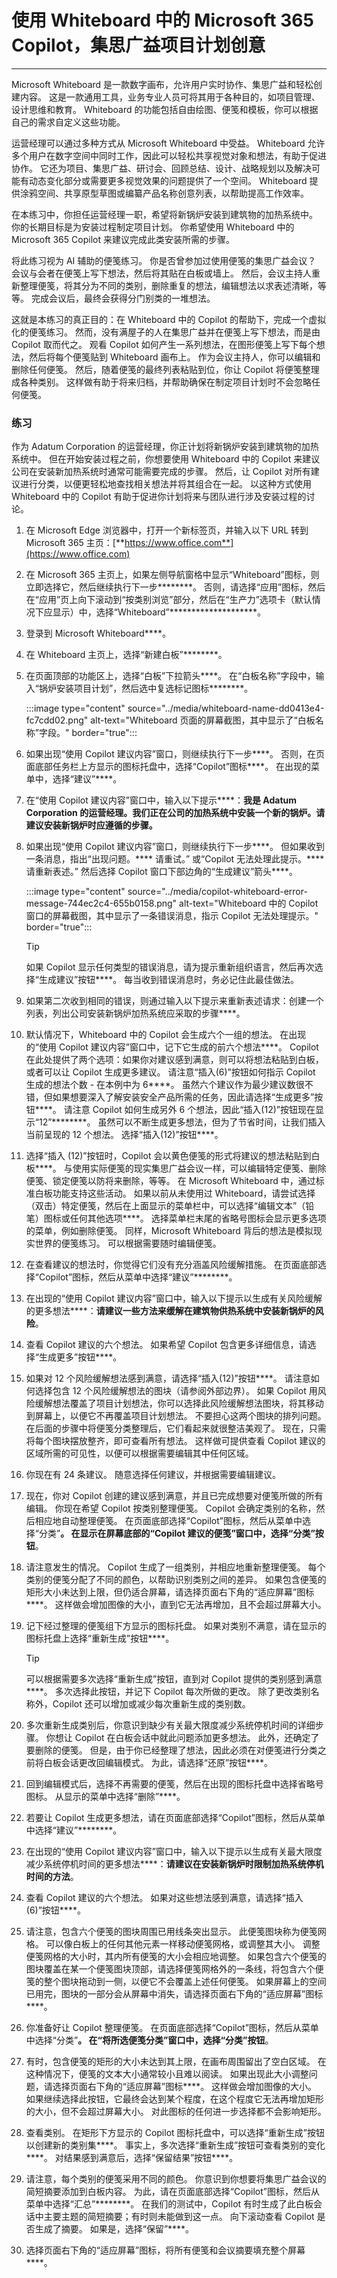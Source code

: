 # 使用 Whiteboard 中的 Microsoft 365 Copilot，集思广益项目计划创意
---
Microsoft Whiteboard 是一款数字画布，允许用户实时协作、集思广益和轻松创建内容。 这是一款通用工具，业务专业人员可将其用于各种目的，如项目管理、设计思维和教育。 Whiteboard 的功能包括自由绘图、便笺和模板，你可以根据自己的需求自定义这些功能。

运营经理可以通过多种方式从 Microsoft Whiteboard 中受益。 Whiteboard 允许多个用户在数字空间中同时工作，因此可以轻松共享视觉对象和想法，有助于促进协作。 它还为项目、集思广益、研讨会、回顾总结、设计、战略规划以及解决可能有动态变化部分或需要更多视觉效果的问题提供了一个空间。 Whiteboard 提供涂鸦空间、共享原型草图或编纂产品名称创意列表，以帮助提高工作效率。

在本练习中，你担任运营经理一职，希望将新锅炉安装到建筑物的加热系统中。 你的长期目标是为安装过程制定项目计划。 你希望使用 Whiteboard 中的 Microsoft 365 Copilot 来建议完成此类安装所需的步骤。 

将此练习视为 AI 辅助的便笺练习。 你是否曾参加过使用便笺的集思广益会议？ 会议与会者在便笺上写下想法，然后将其贴在白板或墙上。 然后，会议主持人重新整理便笺，将其分为不同的类别，删除重复的想法，编辑想法以求表述清晰，等等。 完成会议后，最终会获得分门别类的一堆想法。

这就是本练习的真正目的：在 Whiteboard 中的 Copilot 的帮助下，完成一个虚拟化的便笺练习。 然而，没有满屋子的人在集思广益并在便笺上写下想法，而是由 Copilot 取而代之。 观看 Copilot 如何产生一系列想法，在图形便笺上写下每个想法，然后将每个便笺贴到 Whiteboard 画布上。 作为会议主持人，你可以编辑和删除任何便笺。 然后，随着便笺的最终列表粘贴到位，你让 Copilot 将便笺整理成各种类别。 这样做有助于将来归档，并帮助确保在制定项目计划时不会忽略任何便笺。

### 练习

作为 Adatum Corporation 的运营经理，你正计划将新锅炉安装到建筑物的加热系统中。 但在开始安装过程之前，你想要使用 Whiteboard 中的 Copilot 来建议公司在安装新加热系统时通常可能需要完成的步骤。 然后，让 Copilot 对所有建议进行分类，以便更轻松地查找相关想法并将其组合在一起。 以这种方式使用 Whiteboard 中的 Copilot 有助于促进你计划将来与团队进行涉及安装过程的讨论。

1. 在 Microsoft Edge 浏览器中，打开一个新标签页，并输入以下 URL 转到 Microsoft 365 主页：[**https://www.office.com**](https://www.office.com)
1. 在 Microsoft 365 主页上，如果左侧导航窗格中显示“Whiteboard”图标，则立即选择它，然后继续执行下一步********。 否则，请选择“应用”图标，然后在“应用”页上向下滚动到“按类别浏览”部分，然后在“生产力”选项卡（默认情况下应显示）中，选择“Whiteboard”********************。
1. 登录到 Microsoft Whiteboard****。
1. 在 Whiteboard 主页上，选择“新建白板”********。
1. 在页面顶部的功能区上，选择“白板”下拉箭头****。 在“白板名称”字段中，输入“锅炉安装项目计划”，然后选中复选标记图标********。

    :::image type="content" source="../media/whiteboard-name-dd0413e4-fc7cdd02.png" alt-text="Whiteboard 页面的屏幕截图，其中显示了“白板名称”字段。" border="true":::

1. 如果出现“使用 Copilot 建议内容”窗口，则继续执行下一步****。 否则，在页面底部任务栏上方显示的图标托盘中，选择“Copilot”图标****。 在出现的菜单中，选择“建议”****。
1. 在“使用 Copilot 建议内容”窗口中，输入以下提示****：**我是 Adatum Corporation 的运营经理。我们正在公司的加热系统中安装一个新的锅炉。请建议安装新锅炉时应遵循的步骤。**
1. 如果出现“使用 Copilot 建议内容”窗口，则继续执行下一步****。 但如果收到一条消息，指出“出现问题。**** 请重试。” 或“Copilot 无法处理此提示。**** 请重新表述。” 然后选择 Copilot 窗口下部边角的“生成建议”箭头****。

    :::image type="content" source="../media/copilot-whiteboard-error-message-744ec2c4-655b0158.png" alt-text="Whiteboard 中的 Copilot 窗口的屏幕截图，其中显示了一条错误消息，指示 Copilot 无法处理提示。" border="true":::

    > [!TIP]
    >  如果 Copilot 显示任何类型的错误消息，请为提示重新组织语言，然后再次选择“生成建议”按钮****。 每当收到错误消息时，务必记住此最佳做法。

1. 如果第二次收到相同的错误，则通过输入以下提示来重新表述请求：创建一个列表，列出公司安装新锅炉加热系统应采取的步骤****。
1. 默认情况下，Whiteboard 中的 Copilot 会生成六个一组的想法。 在出现的“使用 Copilot 建议内容”窗口中，记下它生成的前六个想法****。 Copilot 在此处提供了两个选项：如果你对建议感到满意，则可以将想法粘贴到白板，或者可以让 Copilot 生成更多建议。 请注意“插入(6)”按钮如何指示 Copilot 生成的想法个数 - 在本例中为 6****。 虽然六个建议作为最少建议数很不错，但如果想要深入了解安装安全产品所需的任务，因此请选择“生成更多”按钮****。 请注意 Copilot 如何生成另外 6 个想法，因此“插入(12)”按钮现在显示“12”********。 虽然可以不断生成更多想法，但为了节省时间，让我们插入当前呈现的 12 个想法。 选择“插入(12)”按钮****。
1. 选择“插入 (12)”按钮时，Copilot 会以黄色便笺的形式将建议的想法粘贴到白板****。 与使用实际便笺的现实集思广益会议一样，可以编辑特定便笺、删除便笺、锁定便笺以防将来删除，等等。 在 Microsoft Whiteboard 中，通过标准白板功能支持这些活动。 如果以前从未使用过 Whiteboard，请尝试选择（双击）特定便笺，然后在上面显示的菜单栏中，可以选择“编辑文本”（铅笔）图标或任何其他选项****。 选择菜单栏末尾的省略号图标会显示更多选项的菜单，例如删除便笺。 同样，Microsoft Whiteboard 背后的想法是模拟现实世界的便笺练习。 可以根据需要随时编辑便笺。
1. 在查看建议的想法时，你觉得它们没有充分涵盖风险缓解措施。 在页面底部选择“Copilot”图标，然后从菜单中选择“建议”********。
1. 在出现的“使用 Copilot 建议内容”窗口中，输入以下提示以生成有关风险缓解的更多想法****：**请建议一些方法来缓解在建筑物供热系统中安装新锅炉的风险**。
1. 查看 Copilot 建议的六个想法。 如果希望 Copilot 包含更多详细信息，请选择“生成更多”按钮****。
1. 如果对 12 个风险缓解想法感到满意，请选择“插入(12)”按钮****。 请注意如何选择包含 12 个风险缓解想法的图块（请参阅外部边界）。 如果 Copilot 用风险缓解想法覆盖了项目计划想法，你可以选择此风险缓解想法图块，将其移动到屏幕上，以便它不再覆盖项目计划想法。 不要担心这两个图块的排列问题。 在后面的步骤中将便笺分类整理后，它们看起来就很整洁美观了。 现在，只需将每个图块摆放整齐，即可查看所有想法。 这样做可提供查看 Copilot 建议的区域所需的可见性，以便可以根据需要编辑其中任何区域。
1. 你现在有 24 条建议。 随意选择任何建议，并根据需要编辑建议。 
1. 现在，你对 Copilot 创建的建议感到满意，并且已完成想要对便笺所做的所有编辑。 你现在希望 Copilot 按类别整理便笺。 Copilot 会确定类别的名称，然后相应地自动整理便笺。 在页面底部选择“Copilot”图标，然后从菜单中选择“分类”********。 在显示在屏幕底部的“Copilot 建议的便笺”窗口中，选择“分类”按钮********。
1. 请注意发生的情况。 Copilot 生成了一组类别，并相应地重新整理便笺。 每个类别的便笺分配了不同的颜色，以帮助识别类别之间的差异。 如果包含便笺的矩形大小未达到上限，但仍适合屏幕，请选择页面右下角的“适应屏幕”图标****。 这样做会增加图像的大小，直到它无法再增加，且不会超过屏幕大小。
1. 记下经过整理的便笺组下方显示的图标托盘。 如果对类别不满意，请在显示的图标托盘上选择“重新生成”按钮****。

    > [!TIP]
    >  可以根据需要多次选择“重新生成”按钮，直到对 Copilot 提供的类别感到满意****。 多次选择此按钮，并记下 Copilot 每次所做的更改。 除了更改类别名称外，Copilot 还可以增加或减少每次重新生成的类别数。

1. 多次重新生成类别后，你意识到缺少有关最大限度减少系统停机时间的详细步骤。 你想让 Copilot 在白板会话中就此问题添加更多想法。 此外，还确定了要删除的便笺。 但是，由于你已经整理了想法，因此必须在对便笺进行分类之前将白板会话更改回编辑模式。 为此，请选择“还原”按钮****。
1. 回到编辑模式后，选择不再需要的便笺，然后在出现的图标托盘中选择省略号图标。 从显示的菜单中选择“删除”****。
1. 若要让 Copilot 生成更多想法，请在页面底部选择“Copilot”图标，然后从菜单中选择“建议”********。
1. 在出现的“使用 Copilot 建议内容”窗口中，输入以下提示以生成有关最大限度减少系统停机时间的更多想法****：**请建议在安装新锅炉时限制加热系统停机时间的方法**。
1. 查看 Copilot 建议的六个想法。 如果对这些想法感到满意，请选择“插入(6)”按钮****。
1. 请注意，包含六个便笺的图块周围已用线条突出显示。 此便笺图块称为便笺网格。 可以像白板上的任何其他元素一样移动便笺网格，或调整其大小。 调整便笺网格的大小时，其内所有便笺的大小会相应地调整。 如果包含六个便笺的图块覆盖在某一个便笺图块顶部，请选择便笺网格外的一条线，将包含六个便笺的整个图块拖动到一侧，以便它不会覆盖上述任何便笺。 如果屏幕上的空间已用完，图块的一部分会从屏幕中消失，请选择页面右下角的“适应屏幕”图标****。
1. 你准备好让 Copilot 整理便笺。 在页面底部选择“Copilot”图标，然后从菜单中选择“分类”********。 在“将所选便笺分类”窗口中，选择“分类”按钮********。
1. 有时，包含便笺的矩形的大小未达到其上限，在画布周围留出了空白区域。 在这种情况下，便笺的文本大小通常较小且难以阅读。 如果出现此大小调整问题，请选择页面右下角的“适应屏幕”图标****。 这样做会增加图像的大小。 如果继续选择此按钮，它最终会达到某个程度，在这个程度它无法再增加矩形的大小，但不会超过屏幕大小。 对此图标的任何进一步选择都不会影响矩形。
1. 查看类别。 在矩形下方显示的 Copilot 图标托盘中，可以选择“重新生成”按钮以创建新的类别集****。 事实上，多次选择“重新生成”按钮可查看类别的变化****。 对结果感到满意后，选择“保留结果”按钮****。
1. 请注意，每个类别的便笺采用不同的颜色。 你意识到你想要将集思广益会议的简短摘要添加到白板内容。 为此，请在页面底部选择“Copilot”图标，然后从菜单中选择“汇总”********。 在我们的测试中，Copilot 有时生成了此白板会话中主要主题的简短摘要；有时则未能做到这一点。 向下滚动查看 Copilot 是否生成了摘要。 如果是，选择“保留”****。
1. 选择页面右下角的“适应屏幕”图标，将所有便笺和会议摘要填充整个屏幕****。
